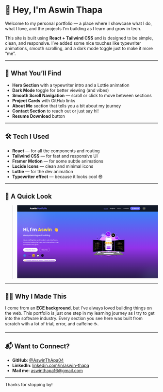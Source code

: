 # 👋 Hey, I'm Aswin Thapa

Welcome to my personal portfolio — a place where I showcase what I do, what I love, and the projects I'm building as I learn and grow in tech.

This site is built using **React + Tailwind CSS** and is designed to be simple, clean, and responsive. I’ve added some nice touches like typewriter animations, smooth scrolling, and a dark mode toggle just to make it more “me”.

---

## 🌟 What You’ll Find

- **Hero Section** with a typewriter intro and a Lottie animation
- **Dark Mode** toggle for better viewing (and vibes)
- **Smooth Scroll Navigation** — scroll or click to move between sections
- **Project Cards** with GitHub links
- **About Me** section that tells you a bit about my journey
- **Contact Section** to reach out or just say hi!
- **Resume Download** button

---

## 🛠️ Tech I Used

- **React** — for all the components and routing
- **Tailwind CSS** — for fast and responsive UI
- **Framer Motion** — for some subtle animations
- **Lucide Icons** — clean and minimal icons
- **Lottie** — for the dev animation
- **Typewriter effect** — because it looks cool 😎

---

## 📸 A Quick Look

> ![Hero Section](public/screenshots/hero-section.png)

---

## 🙋‍♂️ Why I Made This

I come from an **ECE background**, but I've always loved building things on the web. This portfolio is just one step in my learning journey as I try to get into the software industry. Every section you see here was built from scratch with a lot of trial, error, and caffeine ☕.

---

## 📬 Want to Connect?

- **GitHub**: [@AswinThApa04](https://github.com/AswinThApa04)
- **LinkedIn**: [linkedin.com/in/aswin-thapa](https://linkedin.com/in/aswin-thapa)
- **Mail me**: aswinthapa16@gmail.com

---

Thanks for stopping by!
